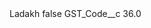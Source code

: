 <?xml version="1.0" encoding="UTF-8"?>
<CustomMetadata xmlns="http://soap.sforce.com/2006/04/metadata" xmlns:xsi="http://www.w3.org/2001/XMLSchema-instance" xmlns:xsd="http://www.w3.org/2001/XMLSchema">
    <label>Ladakh</label>
    <protected>false</protected>
    <values>
        <field>GST_Code__c</field>
        <value xsi:type="xsd:double">36.0</value>
    </values>
</CustomMetadata>
